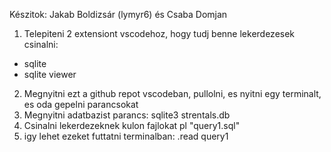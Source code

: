 Készitok: Jakab Boldizsár (lymyr6) és Csaba Domjan


1. Telepiteni 2 extensiont vscodehoz, hogy tudj benne lekerdezesek csinalni:
- sqlite
- sqlite viewer


2. Megnyitni ezt a github repot vscodeban, pullolni, es nyitni egy terminalt, es oda gepelni parancsokat
3. Megnyitni adatbazist parancs:       sqlite3 strentals.db
4. Csinalni lekerdezeknek kulon fajlokat pl "query1.sql"
5. igy lehet ezeket futtatni terminalban:     .read query1
